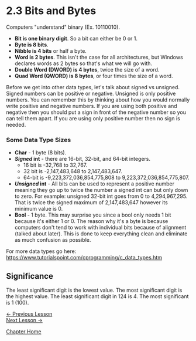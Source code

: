 # 2.3 Bits and Bytes
Computers "understand" binary (Ex. 10110010).

* **Bit is one binary digit**. So a bit can either be 0 or 1. 
* **Byte is 8 bits**.
* **Nibble is 4 bits** or half a byte.
* **Word is 2 bytes**. This isn't the case for all architectures, but Windows declares words as 2 bytes so that's what we will go with.
* **Double Word (DWORD) is 4 bytes**, twice the size of a word.
* **Quad Word (QWORD) is 8 bytes**, or four times the size of a word.

Before we get into other data types, let's talk about signed vs unsigned. Signed numbers can be positive or negative. Unsigned is only positive numbers. You can remember this by thinking about how you would normally write positive and negative numbers. If you are using both positive and negative then you should put a sign in front of the negative number so you can tell them apart. If you are using only positive number then no sign is needed.

### Some Data Type Sizes
* **Char** - 1 byte (8 bits).
* ***Signed* int** - there are 16-bit, 32-bit, and 64-bit integers. 
  * 16 bit is -32,768 to 32,767. 
  * 32 bit is -2,147,483,648 to 2,147,483,647. 
  * 64-bit is -9,223,372,036,854,775,808 to 9,223,372,036,854,775,807.
* ***Unsigned* int** - All bits can be used to represent a positive number meaning they go up to twice the number a signed int can but only down to zero. For example: unsigned 32-bit int goes from 0 to 4,294,967,295. That is twice the signed maximum of 2,147,483,647 however its minimum value is 0.
* **Bool** - 1 byte. This may surprise you since a bool only needs 1 bit because it's either 1 or 0. The reason why it's a byte is because computers don't tend to work with individual bits because of alignment (talked about later). This is done to keep everything clean and eliminate as much confusion as possible.

For more data types go here: https://www.tutorialspoint.com/cprogramming/c_data_types.htm

## Significance
The least significant digit is the lowest value. The most significant digit is the highest value. The least significant digit in 124 is 4. The most significant is 1 (100).

[<- Previous Lesson](2.2%20ASCII.md)  
[Next Lesson ->](2.4%20ProgrammingLanguages.md)  


[Chapter Home](2.0%20BinaryBasics.md)  
